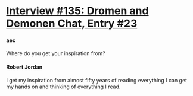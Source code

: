 # [Interview #135: Dromen and Demonen Chat, Entry #23](https://www.theoryland.com/intvmain.php?i=135#23)

#### aec

Where do you get your inspiration from?

#### Robert Jordan

I get my inspiration from almost fifty years of reading everything I can get my hands on and thinking of everything I read.

